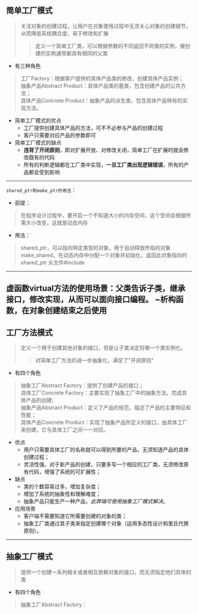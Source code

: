 ## 简单工厂模式
> 关注对象的创建过程，让用户在对象使用过程中无须关心对象的创建细节，从而降低系统耦合度，易于修改和扩展
>> 定义一个简单工厂类，可以根据参数的不同返回不同类的实例，被创建的实例通常都具有相同的父类
+ 有三种角色
> 工厂Factory：根据客户提供的具体产品类的修改，创建具体产品实例；<br>
> 抽象产品Abstract Product：具体产品类的基类，包含创建产品的公共方法；<br>
> 具体产品Concrete Product：抽象产品的派生类，包含具体产品特有的实现方法。<br>
+ 简单工厂模式的优点
  + 工厂提供创建具体产品的方法，可不不必参与产品的创建过程
  + 客户只需要对应产品的参数即可
+ 简单工厂模式的缺点
  + **违背了开闭原则**，即对扩展开放、对修改关闭，简单工厂在扩展时就会修改既有的代码
  + 所有的判断逻辑都在工厂类中实现，**一旦工厂类出现逻辑错误**，所有的产品都会受到影响
---
`shared_ptr和make_ptr的用法`：
- 前提：
>在程序设计过程中，要开启一个不知道大小的内存空间，这个空间会根据所需大小改变，这就是动态内存
+ 用法：
> shared_ptr，可以指向特定类型的对象，用于自动释放所指的对象
make_shared，在动态内存中分配一个对象并初始化，返回此对象指向的shared_ptr
头文件#include<memory>
---
虚函数virtual方法的使用场景：父类告诉子类，继承接口，修改实现，从而可以面向接口编程。
~析构函数，在对象创建结束之后使用
---
## 工厂方法模式
>定义一个用于创建其他对象的接口，但是让子类决定将哪一个类实例化。
>>对简单工厂方法的进一步抽象化，满足了"开闭原则"
+ 有四个角色
>抽象工厂Abstract Factory：提供了创建产品的接口；<br>
>具体工厂Concrete Factory：主要实现了抽象工厂中的抽象方法，完成具体产品的创建;<br>
>抽象产品Abstract Product：定义了产品的规范，描述了产品的主要特征和性能；<br>
>具体产品Concrete Product：实现了抽象产品所定义的接口，由具体工厂来创建，它与具体工厂之间一一对应。
+ 优点
  + 用户只需要具体工厂的名称就可以得到所要的产品，无须知道产品的具体创建过程；<br>
  + 灵活性强，对于新产品的创建，只要多写一个相应的工厂类，无须修改原有代码，增强了系统的可扩展性；<br>
+ 缺点
  + 类的个数容易过多，增加复杂度；<br>
  + 增加了系统的抽象性和理解难度；<br>
  + 抽象产品只能生产一种产品，_此弊端可使用抽象工厂模式解决_。<br>
+ 应用场景
  + 客户端不需要知道它所需要创建的对象的类；<br>
  + 抽象工厂类通过其子类来指定创建哪个对象（运用多态性设计和里氏代换原则）。<br>
---
## 抽象工厂模式
> 提供一个创建一系列相关或者相互依赖对象的接口，而无须指定他们具体的类
+ 有四个角色
> 抽象工厂Abstract Factory：
  